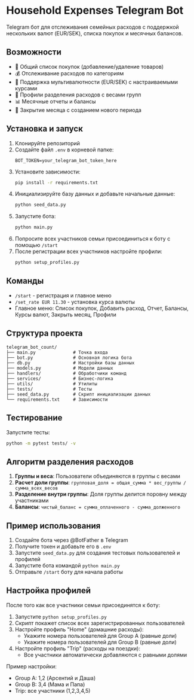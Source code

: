 # Household Expenses Telegram Bot

Telegram бот для отслеживания семейных расходов с поддержкой нескольких валют (EUR/SEK), списка покупок и месячных балансов.

## Возможности

- 📝 Общий список покупок (добавление/удаление товаров)
- 💰 Отслеживание расходов по категориям
- 💱 Поддержка мультивалютности (EUR/SEK) с настраиваемыми курсами
- 👥 Профили разделения расходов с весами групп
- 📊 Месячные отчеты и балансы
- 🎯 Закрытие месяца с созданием нового периода

## Установка и запуск

1. Клонируйте репозиторий
2. Создайте файл `.env` в корневой папке:
   ```
   BOT_TOKEN=your_telegram_bot_token_here
   ```
3. Установите зависимости:
   ```bash
   pip install -r requirements.txt
   ```
4. Инициализируйте базу данных и добавьте начальные данные:
   ```bash
   python seed_data.py
   ```
5. Запустите бота:
   ```bash
   python main.py
   ```
6. Попросите всех участников семьи присоединиться к боту с помощью `/start`
7. После регистрации всех участников настройте профили:
   ```bash
   python setup_profiles.py
   ```

## Команды

- `/start` - регистрация и главное меню
- `/set_rate EUR 11.30` - установка курса валюты
- Главное меню: Список покупок, Добавить расход, Отчет, Балансы, Курсы валют, Закрыть месяц, Профили

## Структура проекта

```
telegram_bot_count/
├── main.py              # Точка входа
├── bot.py               # Основная логика бота
├── db.py                # Настройки базы данных
├── models.py            # Модели данных
├── handlers/            # Обработчики команд
├── services/            # Бизнес-логика
├── utils/               # Утилиты
├── tests/               # Тесты
├── seed_data.py         # Скрипт инициализации данных
└── requirements.txt     # Зависимости
```

## Тестирование

Запустите тесты:
```bash
python -m pytest tests/ -v
```

## Алгоритм разделения расходов

1. **Группы и веса**: Пользователи объединяются в группы с весами
2. **Расчет доли группы**: `групповая_доля = общая_сумма * вес_группы / сумма_всех_весов`
3. **Разделение внутри группы**: Доля группы делится поровну между участниками
4. **Балансы**: `чистый_баланс = сумма_оплаченного - сумма_долженного`

## Пример использования

1. Создайте бота через @BotFather в Telegram
2. Получите токен и добавьте его в `.env`
3. Запустите `seed_data.py` для создания тестовых пользователей и профилей
4. Запустите бота командой `python main.py`
5. Отправьте `/start` боту для начала работы

## Настройка профилей

После того как все участники семьи присоединятся к боту:

1. Запустите `python setup_profiles.py`
2. Скрипт покажет список всех зарегистрированных пользователей
3. Настройте профиль "Home" (домашние расходы):
   - Укажите номера пользователей для Group A (равные доли)
   - Укажите номера пользователей для Group B (равные доли)
4. Настройте профиль "Trip" (расходы на поездки):
   - Все участники автоматически добавляются с равными долями

Пример настройки:
- Group A: 1,2 (Арсентий и Даша)
- Group B: 3,4 (Мама и Папа)
- Trip: все участники (1,2,3,4,5)
